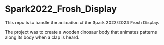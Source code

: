 # Spark2022_Frosh_Display
This repo is to handle the animation of the Spark 2022/2023 Frosh Display.

The project was to create a wooden dinosaur body that animates patterns along its body when a clap is heard. 
